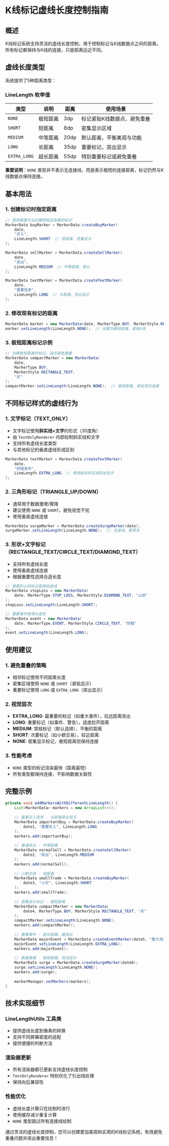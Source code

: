 # K线标记虚线长度控制指南

## 概述

K线标记系统支持灵活的虚线长度控制，用于控制标记与K线数据点之间的距离。所有标记都保持与K线的连接，只是距离远近不同。

## 虚线长度类型

系统提供了5种距离类型：

### LineLength 枚举值

| 类型 | 说明 | 距离 | 使用场景 |
|------|------|------|----------|
| `NONE` | 极短距离 | 3dp | 标记紧贴K线数据点，避免重叠 |
| `SHORT` | 短距离 | 8dp | 密集显示区域 |
| `MEDIUM` | 中等距离 | 20dp | 默认距离，平衡美观与功能 |
| `LONG` | 长距离 | 35dp | 重要标记，突出显示 |
| `EXTRA_LONG` | 超长距离 | 55dp | 特别重要标记或避免重叠 |

**重要说明**：`NONE` 类型并不表示无连接线，而是表示极短的连接距离，标记仍然与K线数据点保持连接。

## 基本用法

### 1. 创建标记时指定距离

```java
// 使用便捷方法创建带指定距离的标记
MarkerData buyMarker = MarkerData.createBuyMarker(
    date, 
    "买入", 
    LineLength.SHORT  // 短距离，密集显示
);

MarkerData sellMarker = MarkerData.createSellMarker(
    date, 
    "卖出", 
    LineLength.MEDIUM  // 中等距离，默认
);

MarkerData textMarker = MarkerData.createTextMarker(
    date, 
    "重要信息", 
    LineLength.LONG  // 长距离，突出显示
);
```

### 2. 修改现有标记的距离

```java
MarkerData marker = new MarkerData(date, MarkerType.BUY, MarkerStyle.RECTANGLE_TEXT, "买入");
marker.setLineLength(LineLength.NONE);  // 设置为极短距离，紧贴K线
```

### 3. 极短距离标记示例

```java
// 创建极短距离的标记，适合避免重叠
MarkerData compactMarker = new MarkerData(
    date,
    MarkerType.BUY,
    MarkerStyle.RECTANGLE_TEXT,
    "买"
);
compactMarker.setLineLength(LineLength.NONE);  // 极短距离，紧贴但仍连接
```

## 不同标记样式的虚线行为

### 1. 文字标记（TEXT_ONLY）
- 文字标记使用**斜实线+文字**的形式（30度角）
- 由 `TextOnlyRenderer` 内部绘制斜实线和文字
- 支持所有虚线长度类型
- 与其他标记的垂直虚线形成区别

```java
MarkerData textMarker = MarkerData.createTextMarker(
    date, 
    "财报发布", 
    LineLength.EXTRA_LONG  // 使用超长斜实线突出显示
);
```

### 2. 三角形标记（TRIANGLE_UP/DOWN）
- 通常用于数据激增/骤降
- 建议使用 `NONE` 或 `SHORT`，避免视觉干扰
- 使用垂直虚线连接

```java
MarkerData surgeMarker = MarkerData.createSurgeMarker(date);
surgeMarker.setLineLength(LineLength.NONE);  // 无虚线，更简洁
```

### 3. 形状+文字标记（RECTANGLE_TEXT/CIRCLE_TEXT/DIAMOND_TEXT）
- 支持所有虚线长度
- 使用垂直虚线连接
- 根据重要性选择合适长度

```java
// 重要的止损标记使用短虚线
MarkerData stopLoss = new MarkerData(
    date, MarkerType.STOP_LOSS, MarkerStyle.DIAMOND_TEXT, "止损"
);
stopLoss.setLineLength(LineLength.SHORT);

// 重要事件使用长虚线
MarkerData event = new MarkerData(
    date, MarkerType.EVENT, MarkerStyle.CIRCLE_TEXT, "财报"
);
event.setLineLength(LineLength.LONG);
```

## 使用建议

### 1. 避免重叠的策略
- 相邻标记使用不同距离长度
- 密集区域使用 `NONE` 或 `SHORT`（紧贴显示）
- 重要标记使用 `LONG` 或 `EXTRA_LONG`（突出显示）

### 2. 视觉层次
- **EXTRA_LONG**: 最重要的标记（如重大事件），拉远距离突出
- **LONG**: 重要标记（如事件、警告），适度拉开距离
- **MEDIUM**: 常规标记（默认选择），平衡的距离
- **SHORT**: 次要标记（如小额交易），较近距离
- **NONE**: 密集显示标记，极短距离但保持连接

### 3. 性能考虑
- `NONE` 类型的标记渲染最快（距离最短）
- 所有类型都保持连接，不影响数据关联性

## 完整示例

```java
private void addMarkersWithDifferentLineLength() {
    List<MarkerData> markers = new ArrayList<>();
    
    // 重要买入信号 - 长距离突出显示
    MarkerData importantBuy = MarkerData.createBuyMarker(
        date1, "重要买入", LineLength.LONG
    );
    markers.add(importantBuy);
    
    // 普通卖出 - 中等距离  
    MarkerData normalSell = MarkerData.createSellMarker(
        date2, "卖出", LineLength.MEDIUM
    );
    markers.add(normalSell);
    
    // 小额交易 - 短距离
    MarkerData smallTrade = MarkerData.createBuyMarker(
        date3, "小买", LineLength.SHORT
    );
    markers.add(smallTrade);
    
    // 密集显示标记 - 极短距离
    MarkerData compactMarker = new MarkerData(
        date4, MarkerType.BUY, MarkerStyle.RECTANGLE_TEXT, "买"
    );
    compactMarker.setLineLength(LineLength.NONE);
    markers.add(compactMarker);
    
    // 重要事件 - 超长距离，最突出
    MarkerData majorEvent = MarkerData.createEventMarker(date5, "重大消息");
    majorEvent.setLineLength(LineLength.EXTRA_LONG);
    markers.add(majorEvent);
    
    // 数据激增 - 极短距离，简洁显示
    MarkerData surge = MarkerData.createSurgeMarker(date6);
    surge.setLineLength(LineLength.NONE);
    markers.add(surge);
    
    markerManager.setMarkers(markers);
}
```

## 技术实现细节

### LineLengthUtils 工具类
- 提供虚线长度到像素的转换
- 支持不同屏幕密度的适配
- 提供便捷的判断方法

### 渲染器更新
- 所有渲染器都已更新支持虚线长度控制
- `TextOnlyRenderer` 特别优化了引出线处理
- 保持向后兼容性

### 性能优化
- 虚线长度计算只在绘制时进行
- 使用缓存减少重复计算
- `NONE` 类型跳过所有连接线绘制

通过灵活的虚线长度控制，您可以创建更加美观和实用的K线标记系统，有效避免重叠问题并突出重要信息！ 